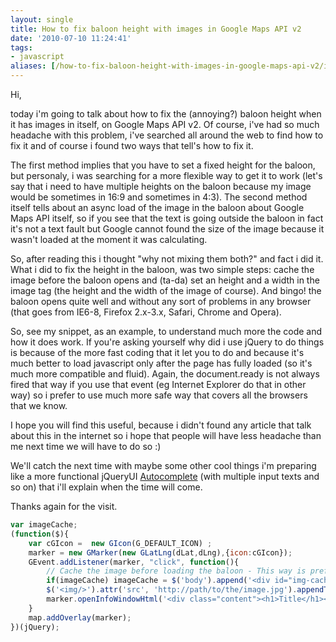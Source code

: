 ```yaml
---
layout: single
title: How to fix baloon height with images in Google Maps API v2
date: '2010-07-10 11:24:41'
tags:
- javascript
aliases: [/how-to-fix-baloon-height-with-images-in-google-maps-api-v2/index.html]
---
```


Hi,

today i'm going to talk about how to fix the (annoying?) baloon height when it has images in itself, on Google Maps API v2\. Of course, i've had so much headache with this problem, i've searched all around the web to find how to fix it and of course i found two ways that tell's how to fix it.

The first method implies that you have to set a fixed height for the baloon, but personaly, i was searching for a more flexible way to get it to work (let's say that i need to have multiple heights on the baloon because my image would be sometimes in 16:9 and sometimes in 4:3). The second method itself tells about an async load of the image in the baloon about Google Maps API itself, so if you see that the text is going outside the baloon in fact it's not a text fault but Google cannot found the size of the image because it wasn't loaded at the moment it was calculating.

So, after reading this i thought "why not mixing them both?" and fact i did it. What i did to fix the height in the baloon, was two simple steps: cache the image before the baloon opens and (ta-da) set an height and a width in the image tag (the height and the width of the image of course). And bingo! the baloon opens quite well and without any sort of problems in any browser (that goes from IE6-8, Firefox 2.x-3.x, Safari, Chrome and Opera).

So, see my snippet, as an example, to understand much more the code and how it does work. If you're asking yourself why did i use jQuery to do things is because of the more fast coding that it let you to do and because it's much better to load javascript only after the page has fully loaded (so it's much more compatible and fluid). Again, the document.ready is not always fired that way if you use that event (eg Internet Explorer do that in other way) so i prefer to use much more safe way that covers all the browsers that we know.

I hope you will find this useful, because i didn't found any article that talk about this in the internet so i hope that people will have less headache than me next time we will have to do so :)

We'll catch the next time with maybe some other cool things i'm preparing like a more functional jQueryUI [Autocomplete](http://jqueryui.com/demos/autocomplete/) (with multiple input texts and so on) that i'll explain when the time will come.

Thanks again for the visit.

```javascript
var imageCache;
(function($){
    var cGIcon =  new GIcon(G_DEFAULT_ICON) ;
    marker = new GMarker(new GLatLng(dLat,dLng),{icon:cGIcon});
    GEvent.addListener(marker, "click", function(){
        // Cache the image before loading the baloon - This way is preferred because of the Garbage Collector of Firefox. If you put this on a var, firefox will think that is not usefull so will throw it away, without loading the image
        if(imageCache) imageCache = $('body').append('<div id="img-cache" style="display:none/>').children('#img-cache'); //So we will create a DIV to put image cache inside it at the end of the body
        $('<img/>').attr('src', 'http://path/to/the/image.jpg').appendTo(imageCache); // Finally, append the image itself
        marker.openInfoWindowHtml('<div class="content"><h1>Title</h1><img src="http://path/to/the/image.jpg" height="100" width="100"><p>This is the text of the baloon</p></div>');
    }
    map.addOverlay(marker);
})(jQuery);
```